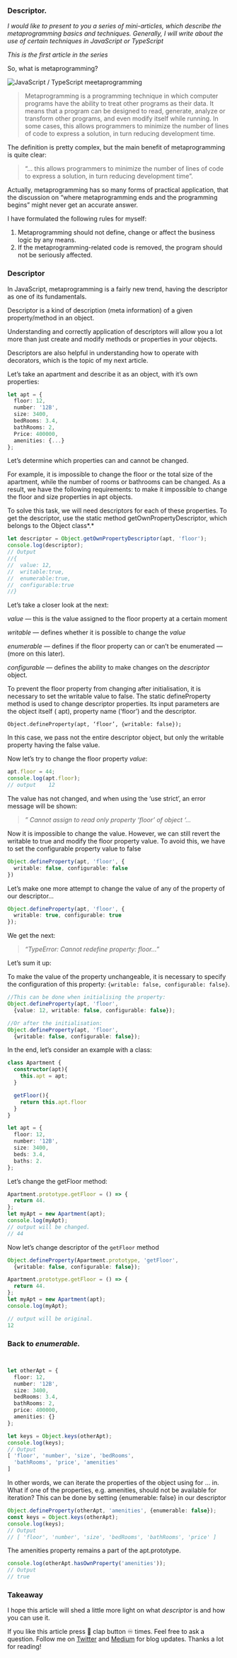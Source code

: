 ### Descriptor.

*I would like to present to you a series of mini-articles, which describe the metaprogramming basics and techniques.
Generally, I will write about the use of certain techniques in JavaScript or TypeScript*

*This is the first article in the series*

So, what is metaprogramming?

![JavaScript / TypeScript meetaprogramming](https://cdn-images-1.medium.com/max/2000/1*4VkjoMqzyLyuXO3kMo9d1Q.png)
> Metaprogramming is a programming technique in which computer programs have the ability to treat other programs as
> their data. It means that a program can be designed to read, generate, analyze or transform other programs, and even
> modify itself while running. In some cases, this allows programmers to minimize the number of lines of code to express a
> solution, in turn reducing development time.

The definition is pretty complex, but the main benefit of metaprogramming is quite clear:
> “… this allows programmers to minimize the number of lines of code to express a solution, in turn reducing development
> time”.

Actually, metaprogramming has so many forms of practical application, that the discussion on “where metaprogramming ends
and the programming begins” might never get an accurate answer.

I have formulated the following rules for myself:

1) Metaprogramming should not define, change or affect the business logic by any means.
2) If the metaprogramming-related code is removed, the program should not be seriously affected.

### Descriptor

In JavaScript, metaprogramming is a fairly new trend, having the descriptor as one of its fundamentals.

Descriptor is a kind of description (meta information) of a given property/method in an object.

Understanding and correctly application of descriptors will allow you a lot more than just create and modify methods or
properties in your objects.

Descriptors are also helpful in understanding how to operate with decorators, which is the topic of my next article.

Let’s take an apartment and describe it as an object, with it’s own properties:

```ts
let apt = {
  floor: 12,
  number: '12B',
  size: 3400,
  bedRooms: 3.4,
  bathRooms: 2,
  Price: 400000,
  amenities: {...}
};
```

Let’s determine which properties can and cannot be changed.

For example, it is impossible to change the floor or the total size of the apartment, while the number of rooms or
bathrooms can be changed.
As a result, we have the following requirements: to make it impossible to change the floor and size properties in apt
objects.

To solve this task, we will need descriptors for each of these properties. To get the descriptor, use the static method
getOwnPropertyDescriptor, which belongs to the Object class*.*

```ts
let descriptor = Object.getOwnPropertyDescriptor(apt, 'floor');
console.log(descriptor);
// Output
//{
//  value: 12,
//  writable:true,
//  enumerable:true,
//  configurable:true
//}
```

Let’s take a closer look at the next:

*value<any>* — this is the value assigned to the floor property at a certain moment

*writable<boolean>* — defines whether it is possible to change the *value*

*enumerable<boolean>* — defines if the floor property can or can’t be enumerated — (more on this later).

*configurable<boolean>* — defines the ability to make changes on the *descriptor* object.

To prevent the floor property from changing after initialisation, it is necessary to set the writable value to false.
The static defineProperty method is used to change descriptor properties. Its input parameters are the object itself (
apt), property name (‘floor’) and the descriptor.

    Object.defineProperty(apt, ‘floor’, {writable: false});

In this case, we pass not the entire descriptor object, but only the writable property having the false value.

Now let’s try to change the floor property _value_:

```ts
apt.floor = 44;
console.log(apt.floor);
// output    12
```

The value has not changed, and when using the ‘use strict’, an error message will be shown:
> *” Cannot assign to read only property ‘*floor*’ of object ‘…*

Now it is impossible to change the value. However, we can still revert the writable to true and modify the floor
property value. To avoid this, we have to set the configurable property value to false

```ts
Object.defineProperty(apt, 'floor', {
  writable: false, configurable: false
})
```

Let’s make one more attempt to change the value of any of the property of our descriptor…

```ts
Object.defineProperty(apt, 'floor', {
  writable: true, configurable: true
});
```

We get the next:
> *“TypeError: Cannot redefine property: floor…”*

Let’s sum it up:

To make the value of the property unchangeable, it is necessary to specify the configuration of this property:
`{writable: false, configurable: false}`.

```typescript
//This can be done when initialising the property:
Object.defineProperty(apt, 'floor',
  {value: 12, writable: false, configurable: false});

//Or after the initialisation:
Object.defineProperty(apt, 'floor',
  {writable: false, configurable: false});
```

In the end, let’s consider an example with a class:

```ts
class Apartment {
  constructor(apt){
    this.apt = apt;
  }

  getFloor(){
    return this.apt.floor
  }
}

let apt = {
  floor: 12,
  number: '12B',
  size: 3400,
  beds: 3.4,
  baths: 2.
};
```

Let’s change the getFloor method:

```ts
Apartment.prototype.getFloor = () => {
  return 44.
};
let myApt = new Apartment(apt);
console.log(myApt);
// output will be changed.
// 44
```

Now let’s change descriptor of the `getFloor` method

```ts
Object.defineProperty(Apartment.prototype, 'getFloor',
  {writable: false, configurable: false});

Apartment.prototype.getFloor = () => {
  return 44.
};
let myApt = new Apartment(apt);
console.log(myApt);

// output will be original.
12
```

### Back to *enumerable.*

```typescript


let otherApt = {
  floor: 12,
  number: '12B',
  size: 3400,
  bedRooms: 3.4,
  bathRooms: 2,
  price: 400000,
  amenities: {}
};

let keys = Object.keys(otherApt);
console.log(keys);
// Output
[ 'floor', 'number', 'size', 'bedRooms',
  'bathRooms', 'price', 'amenities'
]
```

In other words, we can iterate the properties of the object using for … in.
What if one of the properties, e.g. amenities, should not be available for iteration?
This can be done by setting {enumerable: false} in our descriptor

```typescript
Object.defineProperty(otherApt, 'amenities', {enumerable: false});
const keys = Object.keys(otherApt);
console.log(keys);
// Output
// [ 'floor', 'number', 'size', 'bedRooms', 'bathRooms', 'price' ]
```

The amenities property remains a part of the apt.prototype.

```typescript
console.log(otherApt.hasOwnProperty('amenities'));
// Output
// true
```

### Takeaway

I hope this article will shed a little more light on what *descriptor* is and how you can use it.

If you like this article press 👏 clap button ♾️ times.
Feel free to ask a question.
Follow me on [Twitter](https://twitter.com/danduh81) and [Medium](https://medium.com/@danduh) for blog updates.
Thanks a lot for reading!
